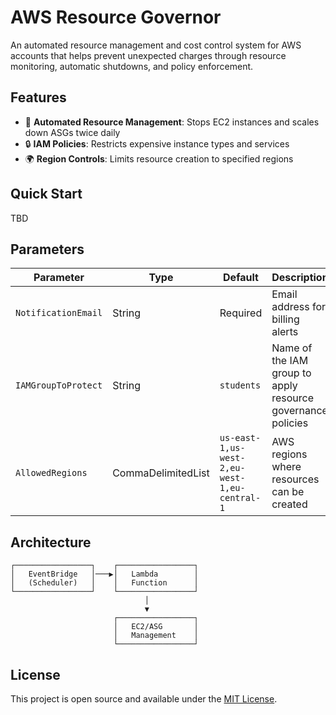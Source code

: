# AWS Resource Governor

An automated resource management and cost control system for AWS accounts that helps prevent unexpected charges through resource monitoring, automatic shutdowns, and policy enforcement.

## Features


- 🛑 **Automated Resource Management**: Stops EC2 instances and scales down ASGs twice daily
- 🔒 **IAM Policies**: Restricts expensive instance types and services
- 🌍 **Region Controls**: Limits resource creation to specified regions

## Quick Start

TBD

## Parameters

| Parameter | Type | Default | Description |
|-----------|------|---------|-------------|
| `NotificationEmail` | String | Required | Email address for billing alerts |
| `IAMGroupToProtect` | String | `students` | Name of the IAM group to apply resource governance policies |
| `AllowedRegions` | CommaDelimitedList | `us-east-1,us-west-2,eu-west-1,eu-central-1` | AWS regions where resources can be created |


## Architecture

```
┌─────────────────┐    ┌─────────────────┐
│   EventBridge   │───▶│   Lambda        │
│   (Scheduler)   │    │   Function      │
└─────────────────┘    └─────────────────┘
                              │           
                              ▼           
                       ┌─────────────────┐
                       │   EC2/ASG       │
                       │   Management    │
                       └─────────────────┘ 
```


## License

This project is open source and available under the [MIT License](LICENSE).

